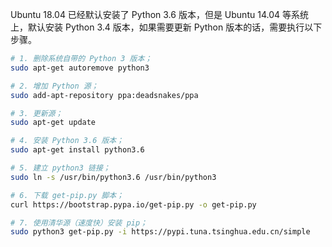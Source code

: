 Ubuntu 18.04 已经默认安装了 Python 3.6 版本，但是 Ubuntu 14.04 等系统上，默认安装 Python 3.4 版本，如果需要更新 Python 版本的话，需要执行以下步骤。

``` sh
# 1. 删除系统自带的 Python 3 版本；
sudo apt-get autoremove python3

# 2. 增加 Python 源；
sudo add-apt-repository ppa:deadsnakes/ppa

# 3. 更新源；
sudo apt-get update

# 4. 安装 Python 3.6 版本；
sudo apt-get install python3.6

# 5. 建立 python3 链接；
sudo ln -s /usr/bin/python3.6 /usr/bin/python3

# 6. 下载 get-pip.py 脚本；
curl https://bootstrap.pypa.io/get-pip.py -o get-pip.py

# 7. 使用清华源（速度快）安装 pip；
sudo python3 get-pip.py -i https://pypi.tuna.tsinghua.edu.cn/simple
```


